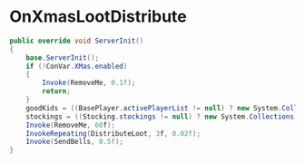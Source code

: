 <Badge type="danger" text="Carbon Compatible"/><Badge type="warning" text="Oxide Compatible"/>
# OnXmasLootDistribute
```csharp
public override void ServerInit()
{
	base.ServerInit();
	if (!ConVar.XMas.enabled)
	{
		Invoke(RemoveMe, 0.1f);
		return;
	}
	goodKids = ((BasePlayer.activePlayerList != null) ? new System.Collections.Generic.List<BasePlayer>(BasePlayer.activePlayerList) : new System.Collections.Generic.List<BasePlayer>());
	stockings = ((Stocking.stockings != null) ? new System.Collections.Generic.List<Stocking>(Stocking.stockings.Values) : new System.Collections.Generic.List<Stocking>());
	Invoke(RemoveMe, 60f);
	InvokeRepeating(DistributeLoot, 3f, 0.02f);
	Invoke(SendBells, 0.5f);
}

```
